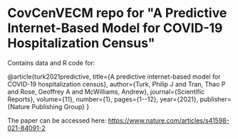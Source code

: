 # CovCenVECM repo for "A Predictive Internet-Based Model for COVID-19 Hospitalization Census"

Contains data and R code for:

@article{turk2021predictive,
  title={A predictive internet-based model for COVID-19 hospitalization census},
  author={Turk, Philip J and Tran, Thao P and Rose, Geoffrey A and McWilliams, Andrew},
  journal={Scientific Reports},
  volume={11},
  number={1},
  pages={1--12},
  year={2021},
  publisher={Nature Publishing Group}
}

The paper can be accessed here: https://www.nature.com/articles/s41598-021-84091-2
